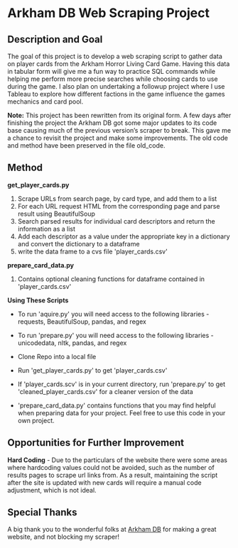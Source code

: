 # Arkham DB Web Scraping Project

## Description and Goal

The goal of this project is to develop a web scraping script to gather data on player cards from the Arkham Horror Living Card Game. Having this data in tabular form will give me a fun way to practice SQL commands while helping me perform more precise searches while choosing cards to use during the game. I also plan on undertaking a followup project where I use Tableau to explore how different factions in the game influence the games mechanics and card pool.

**Note:** This project has been rewritten from its original form. A few days after finishing the project the Arkham DB got some major updates to its code base causing much of the previous version’s scraper to break. This gave me a chance to revisit the project and make some improvements. The old code and method have been preserved in the file old_code. 

## Method

**get_player_cards.py**

1. Scrape URLs from search page, by card type, and add them to a list
2. For each URL request HTML from the corresponding page and parse result using BeautifulSoup
3. Search parsed results for individual card descriptors and return the information as a list
4. Add each descriptor as a value under the appropriate key in a dictionary and convert the dictionary to a dataframe
5. write the data frame to a cvs file 'player_cards.csv'

**prepare_card_data.py**

1. Contains optional cleaning functions for dataframe contained in 'player_cards.csv'

**Using These Scripts**

* To run 'aquire.py' you will need access to the following libraries - requests, BeautifulSoup, pandas, and regex
* To run 'prepare.py' you will need access to the following libraries - unicodedata, nltk, pandas, and regex

* Clone Repo into a local file
* Run 'get_player_cards.py' to get 'player_cards.csv'
* If 'player_cards.scv' is in your current directory, run 'prepare.py' to get 'cleaned_player_cards.csv' for a cleaner version of the data
* 'prepare_card_data.py' contains functions that you may find helpful when preparing data for your project. Feel free to use this code in your own project.  

## Opportunities for Further Improvement

**Hard Coding** - Due to the particulars of the website there were some areas where hardcoding values could not be avoided, such as the number of results pages to scrape url links from. As a result, maintaining the script after the site is updated with new cards will require a manual code adjustment, which is not ideal.

## Special Thanks

A big thank you to the wonderful folks at [Arkham DB](https://arkhamdb.com/) for making a great website, and not blocking my scraper!
